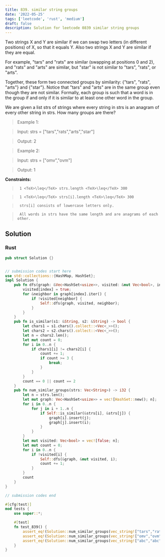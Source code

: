 ```yaml
---
title: 839. similar string groups
date: '2022-05-25'
tags: ['leetcode', 'rust', 'medium']
draft: false
description: Solution for leetcode 0839 similar string groups
---
```


 

  Two strings X and Y are similar if we can swap two letters (in different positions) of X, so that it equals Y. Also two strings X and Y are similar if they are equal.

  For example, "tars" and "rats" are similar (swapping at positions 0 and 2), and "rats" and "arts" are similar, but "star" is not similar to "tars", "rats", or "arts".

  Together, these form two connected groups by similarity: {"tars", "rats", "arts"} and {"star"}.  Notice that "tars" and "arts" are in the same group even though they are not similar.  Formally, each group is such that a word is in the group if and only if it is similar to at least one other word in the group.

  We are given a list strs of strings where every string in strs is an anagram of every other string in strs. How many groups are there?

   

 >   Example 1:

  

 >   Input: strs <TeX>=</TeX> ["tars","rats","arts","star"]

 >   Output: 2

  

 >   Example 2:

  

 >   Input: strs <TeX>=</TeX> ["omv","ovm"]

 >   Output: 1

  

   

  **Constraints:**

  

 >   	1 <TeX>\leq</TeX> strs.length <TeX>\leq</TeX> 300

 >   	1 <TeX>\leq</TeX> strs[i].length <TeX>\leq</TeX> 300

 >   	strs[i] consists of lowercase letters only.

 >   	All words in strs have the same length and are anagrams of each other.


## Solution
### Rust
```rust
pub struct Solution {}


// submission codes start here
use std::collections::{HashMap, HashSet};
impl Solution {
    pub fn dfs(graph: &Vec<HashSet<usize>>, visited: &mut Vec<bool>, index: usize) {
        visited[index] = true;
        for &neighbor in graph[index].iter() {
            if !visited[neighbor] {
                Self::dfs(graph, visited, neighbor);
            }
        }
    }
    pub fn is_similar(s1: &String, s2: &String) -> bool {
        let chars1 = s1.chars().collect::<Vec<_>>();
        let chars2 = s2.chars().collect::<Vec<_>>();
        let n = chars2.len();
        let mut count = 0;
        for i in 0..n {
            if chars1[i] != chars2[i] {
                count += 1;
                if count >= 3 {
                    break;
                }
            }
        }
        count == 0 || count == 2        
    }
    pub fn num_similar_groups(strs: Vec<String>) -> i32 {
        let n = strs.len();
        let mut graph: Vec<HashSet<usize>> = vec![HashSet::new(); n];
        for i in 0..n {
            for j in i + 1..n {
                if Self::is_similar(&strs[i], &strs[j]) {
                    graph[i].insert(j);
                    graph[j].insert(i);
                }
            }
        }
        let mut visited: Vec<bool> = vec![false; n];
        let mut count = 0;
        for i in 0..n {
            if !visited[i] {
                Self::dfs(&graph, &mut visited, i);
                count += 1;
            }
        }
        count
    }
}

// submission codes end

#[cfg(test)]
mod tests {
    use super::*;

    #[test]
    fn test_839() {
        assert_eq!(Solution::num_similar_groups(vec_string!["tars","rats","arts","star"]), 2);
        assert_eq!(Solution::num_similar_groups(vec_string!["omv","ovm"]), 1);
        assert_eq!(Solution::num_similar_groups(vec_string!["abc","abc"]), 1);
    }
}

```
